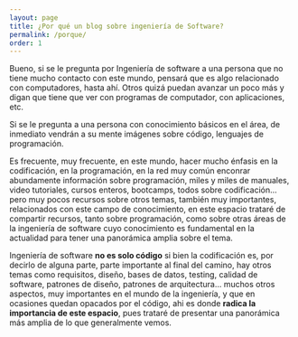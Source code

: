 ```yaml
---
layout: page
title: ¿Por qué un blog sobre ingeniería de Software?
permalink: /porque/
order: 1
---
```


Bueno, si se le pregunta por Ingeniería de software a una persona que no tiene mucho contacto con este mundo, pensará que es algo relacionado con computadores, hasta ahí. Otros quizá puedan avanzar un poco más y digan que tiene que ver con programas de computador, con aplicaciones, etc. 

Si se le pregunta a una persona con conocimiento básicos en el área, de inmediato vendrán a su mente imágenes sobre código, lenguajes de programación. 

Es frecuente, muy frecuente, en este mundo, hacer mucho énfasis en la codificación, en la programación, en la red muy común enconrar abundamente información sobre programación, miles y miles de manuales, video tutoriales, cursos enteros, bootcamps, todos sobre codificación... pero muy pocos recursos sobre otros temas, también muy importantes, relacionados con este campo de conocimiento, en este espacio trataré de compartir recursos, tanto sobre programación, como sobre otras áreas de la ingeniería de software cuyo conocimiento es fundamental en la actualidad para tener una panorámica amplia sobre el tema.

Ingeniería de software **no es solo código** si bien la codificación es, por decirlo de alguna parte, parte importante al final del camino, hay otros temas como requisitos, diseño, bases de datos, testing, calidad de software, patrones de diseño, patrones de arquitectura... muchos otros aspectos, muy importantes en el mundo de la ingeniería, y que en ocasiones quedan opacados por el código, ahi es donde **radica la importancia de este espacio**, pues trataré de presentar una panorámica más amplia de lo que generalmente vemos. 
